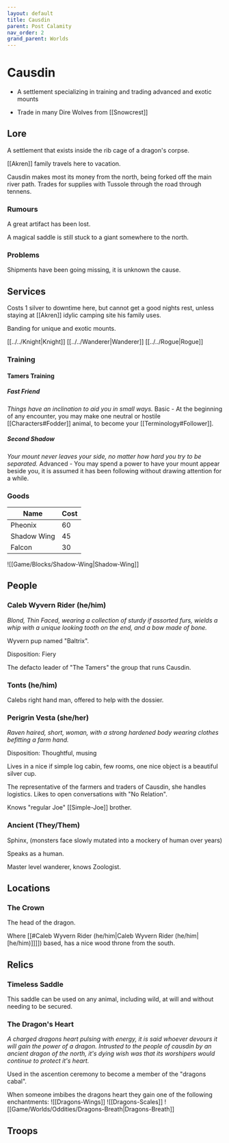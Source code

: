 ```yaml
---
layout: default
title: Causdin
parent: Post Calamity
nav_order: 2
grand_parent: Worlds
---
```

# Causdin

* A settlement specializing in training and trading advanced and exotic mounts

* Trade in many Dire Wolves from [[Snowcrest]]

## Lore
A settlement that exists inside the rib cage of a dragon's corpse.

[[Akren]] family travels here to vacation.

Causdin makes most its money from the north, being forked off the main river path. Trades for supplies with Tussole through the road through tennens. 

### Rumours
A great artifact has been lost.

A magical saddle is still stuck to a giant somewhere to the north.

### Problems
Shipments have been going missing, it is unknown the cause.


## Services

Costs 1 silver to downtime here, but cannot get a good nights rest, unless staying at [[Akren]] idylic camping site his family uses.

Banding for unique and exotic mounts.

[[../../Knight|Knight]]
[[../../Wanderer|Wanderer]]
[[../../Rogue|Rogue]]
### Training

#### Tamers Training
##### Fast Friend
*Things have an inclination to aid you in small ways.*
Basic - At the beginning of any encounter, you may make one neutral or hostile [[Characters#Fodder]] animal, to become your [[Terminology#Follower]].

##### Second Shadow
*Your mount never leaves your side, no matter how hard you try to be separated.*
Advanced - You may spend a power to have your mount appear beside you, it is assumed it has been following without drawing attention for a while.

### Goods

| Name        | Cost |
| ----------- | ---- |
| Pheonix     | 60   |
| Shadow Wing | 45   |
| Falcon      | 30   |


![[Game/Blocks/Shadow-Wing|Shadow-Wing]]


## People
### Caleb Wyvern Rider (he/him)
*Blond, Thin Faced, wearing a collection of sturdy if assorted furs, wields a whip with a unique looking tooth on the end, and a bow made of bone.*

Wyvern pup named "Baltrix".

Disposition: Fiery

The defacto leader of "The Tamers" the group that runs Causdin.

### Tonts (he/him)
Calebs right hand man, offered to help with the dossier.

### Perigrin Vesta (she/her)
*Raven haired, short, woman, with a strong hardened body wearing clothes befitting a farm hand.*

Disposition: Thoughtful, musing

Lives in a nice if simple log cabin, few rooms, one nice object is a beautiful silver cup.

The representative of the farmers and traders of Causdin, she handles logistics. Likes to open conversations with "No Relation".

Knows "regular Joe" [[Simple-Joe]] brother.

### Ancient (They/Them)
Sphinx, (monsters face slowly mutated into a mockery of human over years)

Speaks as a human.

Master level wanderer, knows Zoologist.

## Locations

### The Crown
The head of the dragon.

Where [[#Caleb Wyvern Rider (he/him|Caleb Wyvern Rider (he/him|[he/him)]]]]) based, has a nice wood throne from the south.


## Relics
### Timeless Saddle
This saddle can be used on any animal, including wild, at will and without needing to be secured.


### The Dragon's Heart
*A charged dragons heart pulsing with energy, it is said whoever devours it will gain the power of a dragon. Intrusted to the people of causdin by an ancient dragon of the north, it's dying wish was that its worshipers would continue to protect it's heart.*

Used in the ascention ceremony to become a member of the "dragons cabal".

When someone imbibes the dragons heart they gain one of the following enchantments:
![[Dragons-Wings]]
![[Dragons-Scales]]
![[Game/Worlds/Oddities/Dragons-Breath|Dragons-Breath]]

## Troops
